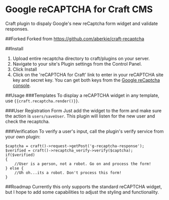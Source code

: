 # Google reCAPTCHA for Craft CMS
Craft plugin to dispaly Google's new reCaptcha form widget and validate responses.

##Forked
Forked from https://github.com/aberkie/craft-recaptcha

##Install
1. Upload entire recaptcha directory to craft/plugins on your server.
2. Navigate to your site's Plugin settings from the Control Panel.
3. Click Install
4. Click on the 'reCAPTCHA for Craft' link to enter in your reCAPTCHA site key and secret key. You can get both keys from the [Google reCaptcha console](http://www.google.com/recaptcha/intro/index.html). 

##Usage
###Templates
To display a reCAPTCHA widget in any template, use `{{craft.recaptcha.render()}}`.

###User Registration Form
Just add the widget to the form and make sure the action is `users/saveUser`. This
plugin will listen for the new user and check the recaptcha.

###Verification
To verify a user's input, call the plugin's verify service from your own plugin: 
	
	$captcha = craft()->request->getPost('g-recaptcha-response');
	$verified = craft()->recaptcha_verify->verify($captcha);
	if($verified)
	{
		//User is a person, not a robot. Go on and process the form!
	} else {
		//Uh oh...its a robot. Don't process this form! 
	}

##Roadmap
Currently this only supports the standard reCAPTCHA widget, but I hope to add some capabilities to adjust the styling and functionality.
